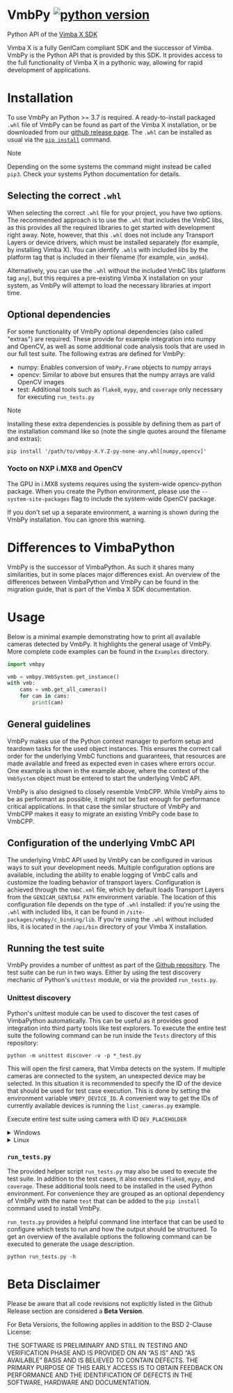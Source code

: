 # VmbPy [![python version](https://img.shields.io/badge/python-3.7+-blue.svg)](https://www.python.org/downloads/)

Python API of the [Vimba X SDK](https://www.alliedvision.com)

Vimba X is a fully GenICam compliant SDK and the successor of Vimba. VmbPy is the Python API that is
provided by this SDK. It provides access to the full functionality of Vimba X in a pythonic way,
allowing for rapid development of applications.

# Installation

To use VmbPy an Python >= 3.7 is required. A ready-to-install packaged `.whl` file of VmbPy can be
found as part of the Vimba X installation, or be downloaded from our [github release
page](https://github.com/alliedvision/VmbPy/releases). The `.whl` can be installed as usual via the
[`pip install`](https://pip.pypa.io/en/stable/cli/pip_install/) command.

> [!NOTE]  
> Depending on the some systems the command might instead be called `pip3`. Check your systems
> Python documentation for details.

## Selecting the correct `.whl`

When selecting the correct `.whl` file for your project, you have two options. The recommended
approach is to use the `.whl` that includes the VmbC libs, as this provides all the required
libraries to get started with development right away. Note, however, that this `.whl` does not
include any Transport Layers or device drivers, which must be installed separately (for example, by
installing Vimba X). You can identify `.whl`s with included libs by the platform tag that is
included in their filename (for example, `win_amd64`).

Alternatively, you can use the `.whl` without the included VmbC libs (platform tag `any`), but this
requires a pre-existing Vimba X installation on your system, as VmbPy will attempt to load the
necessary libraries at import time.

## Optional dependencies

For some functionality of VmbPy optional dependencies (also called "extras") are required. These
provide for example integration into numpy and OpenCV, as well as some additional code analysis
tools that are used in our full test suite. The following extras are defined for VmbPy:

- numpy: Enables conversion of `VmbPy.Frame` objects to numpy arrays
- opencv: Similar to above but ensures that the numpy arrays are valid OpenCV images
- test: Additional tools such as `flake8`, `mypy`, and `coverage` only necessary for executing
  `run_tests.py`

> [!NOTE]  
> Installing these extra dependencies is possible by defining them as part of the installation
> command like so (note the single quotes around the filename and extras):
> ```
> pip install '/path/to/vmbpy-X.Y.Z-py-none-any.whl[numpy,opencv]'
> ```

### Yocto on NXP i.MX8 and OpenCV

The GPU in i.MX8 systems requires using the system-wide opencv-python package. When you create the
Python environment, please use the `--system-site-packages` flag to include the system-wide OpenCV
package.

If you don't set up a separate environment, a warning is shown during the VmbPy installation. You
can ignore this warning.

# Differences to VimbaPython

VmbPy is the successor of VimbaPython. As such it shares many similarities, but in some places major
differences exist. An overview of the differences between VimbaPython and VmbPy can be found in the
migration guide, that is part of the Vimba X SDK documentation.

# Usage

Below is a minimal example demonstrating how to print all available cameras detected by VmbPy. It
highlights the general usage of VmbPy. More complete code examples can be found in the `Examples`
directory.

```python
import vmbpy

vmb = vmbpy.VmbSystem.get_instance()
with vmb:
    cams = vmb.get_all_cameras()
    for cam in cams:
        print(cam)
```

## General guidelines

VmbPy makes use of the Python context manager to perform setup and teardown tasks for the used
object instances. This ensures the correct call order for the underlying VmbC functions and
guarantees, that resources are made available and freed as expected even in cases where errors
occur. One example is shown in the example above, where the context of the `VmbSystem` object must
be entered to start the underlying VmbC API.

VmbPy is also designed to closely resemble VmbCPP. While VmbPy aims to be as performant as possible,
it might not be fast enough for performance critical applications. In that case the similar
structure of VmbPy and VmbCPP makes it easy to migrate an existing VmbPy code base to VmbCPP.

## Configuration of the underlying VmbC API

The underlying VmbC API used by VmbPy can be configured in various ways to suit your development
needs. Multiple configuration options are available, including the ability to enable logging of VmbC
calls and customize the loading behavior of transport layers. Configuration is achieved through the
`VmbC.xml` file, which by default loads Transport Layers from the `GENICAM_GENTL64_PATH` environment
variable. The location of this configuration file depends on the type of `.whl` installed: if you're
using the `.whl` with included libs, it can be found in `/site-packages/vmbpy/c_binding/lib`. If
you're using the `.whl` without included libs, it is located in the `/api/bin` directory of your
Vimba X installation.

## Running the test suite

VmbPy provides a number of unittest as part of the [Github
repository](https://github.com/alliedvision/VmbPy). The test suite can be run in two ways. Either by
using the test discovery mechanic of Python's `unittest` module, or via the provided `run_tests.py`.

### Unittest discovery

Python's unittest module can be used to discover the test cases of VimbaPython automatically. This
can be useful as it provides good integration into third party tools like test explorers. To execute
the entire test suite the following command can be run inside the `Tests` directory of this
repository:

```
python -m unittest discover -v -p *_test.py
```

This will open the first camera, that Vimba detects on the system. If multiple cameras are connected
to the system, an unexpected device may be selected. In this situation it is recommended to specify
the ID of the device that should be used for test case execution. This is done by setting the
environment variable `VMBPY_DEVICE_ID`. A convenient way to get the IDs of currently available
devices is running the `list_cameras.py` example.

Execute entire test suite using camera with ID `DEV_PLACEHOLDER`

<details><summary>Windows</summary>

```
set VMBPY_DEVICE_ID=DEV_PLACEHOLDER
python -m unittest discover -v -p *_test.py
```
</details>

<details><summary>Linux</summary>

```
export VMBPY_DEVICE_ID=DEV_PLACEHOLDER
python -m unittest discover -v -p *_test.py
```
</details>

### `run_tests.py`

The provided helper script `run_tests.py` may also be used to execute the test suite. In addition to
the test cases, it also executes `flake8`, `mypy`, and `coverage`. These additional tools need to be
installed in the used Python environment. For convenience they are grouped as an optional dependency
of VmbPy with the name `test` that can be added to the `pip install` command used to install VmbPy.

`run_tests.py` provides a helpful command line interface that can be used to configure which tests
to run and how the output should be structured. To get an overview of the available options the
following command can be executed to generate the usage description.

```
python run_tests.py -h
```

# Beta Disclaimer

Please be aware that all code revisions not explicitly listed in the Github Release section are
considered a **Beta Version**.

For Beta Versions, the following applies in addition to the BSD 2-Clause License:

THE SOFTWARE IS PRELIMINARY AND STILL IN TESTING AND VERIFICATION PHASE AND IS PROVIDED ON AN “AS
IS” AND “AS AVAILABLE” BASIS AND IS BELIEVED TO CONTAIN DEFECTS. THE PRIMARY PURPOSE OF THIS EARLY
ACCESS IS TO OBTAIN FEEDBACK ON PERFORMANCE AND THE IDENTIFICATION OF DEFECTS IN THE SOFTWARE,
HARDWARE AND DOCUMENTATION.
